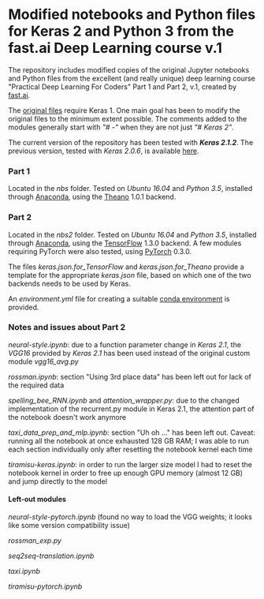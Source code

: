# Modified notebooks and Python files for Keras 2 and Python 3 from the fast.ai Deep Learning course v.1
The repository includes modified copies of the original Jupyter notebooks and Python files from the excellent
(and really unique) deep learning course "Practical Deep Learning For Coders" Part 1 and Part 2, v.1,
created by [fast.ai](http://fast.ai).

The [original files](https://github.com/fastai/courses) require Keras 1. One main goal has been to modify the original files to the minimum extent possible. The comments added to the modules generally start with *"# -"* when they are not just *"# Keras 2"*.

The current version of the repository has been tested with **_Keras 2.1.2_**.
The previous version, tested with _Keras 2.0.6_, is available [here](https://github.com/roebius/deeplearning_keras2/releases).
### Part 1
Located in the _nbs_ folder. Tested on _Ubuntu 16.04_ and _Python 3.5_, installed through [Anaconda](https://www.anaconda.com), using the [Theano](http://deeplearning.net/software/theano/) 1.0.1 backend.  

### Part 2
Located in the _nbs2_ folder. Tested on _Ubuntu 16.04_ and _Python 3.5_, installed through [Anaconda](https://www.anaconda.com), using the [TensorFlow](https://www.tensorflow.org/) 1.3.0 backend.
A few modules requiring PyTorch were also tested, using [PyTorch](http://pytorch.org/) 0.3.0.  

The files _keras.json.for\_TensorFlow_ and _keras.json.for\_Theano_ provide a template for the appropriate _keras.json_ file, based on which one of the two backends needs to be used by Keras.

An _environment.yml_ file for creating a suitable [conda environment](https://conda.io/docs/user-guide/tasks/manage-environments.html) is provided. 


### Notes and issues about Part 2
*neural-style.ipynb*: due to a function parameter change in _Keras 2.1_, the _VGG16_ provided by _Keras 2.1_ has been used instead of the original custom module _vgg16\_avg.py_

*rossman.ipynb*: section "Using 3rd place data" has been left out for lack of the required data

*spelling_bee_RNN.ipynb* and *attention_wrapper.py*: due to the changed implementation of the recurrent.py module in Keras 2.1, the attention part of the notebook doesn't work anymore

*taxi_data_prep_and_mlp.ipynb*: section "Uh oh ..." has been left out. Caveat: running all the notebook at once exhausted 128 GB RAM; I was able to run each section individually only after resetting the notebook kernel each time

*tiramisu-keras.ipynb*: in order to run the larger size model I had to reset the notebook kernel in order to free up enough GPU memory (almost 12 GB) and jump directly to the model


#### Left-out modules
*neural-style-pytorch.ipynb* (found no way to load the VGG weights; it looks like some version compatibility issue)

*rossman_exp.py*

*seq2seq-translation.ipynb*

*taxi.ipynb*

*tiramisu-pytorch.ipynb*

